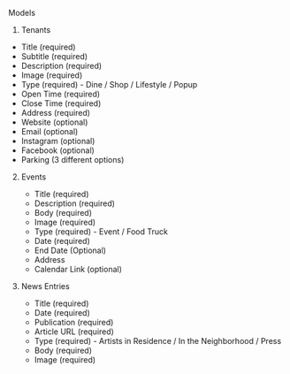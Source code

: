 Models

1. Tenants
  - Title (required)
  - Subtitle (required)
  - Description (required)
  - Image (required)
  - Type (required) - Dine / Shop / Lifestyle / Popup
  - Open Time (required)
  - Close Time (required)
  - Address (required)
  - Website (optional)
  - Email (optional) 
  - Instagram (optional)
  - Facebook (optional)
  - Parking (3 different options)

2. Events
   - Title (required)
   - Description (required)
   - Body (required)
   - Image (required)
   - Type (required) - Event / Food Truck
   - Date (required)
   - End Date (Optional)
   - Address
   - Calendar Link (optional)

3. News Entries
   - Title (required)
   - Date (required)
   - Publication (required)
   - Article URL (required)
   - Type (required) - Artists in Residence / In the Neighborhood / Press 
   - Body (required)
   - Image (required)